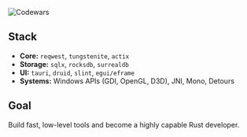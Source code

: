 ![Codewars](https://github.r2v.ch/codewars?user=SanseLGUH)
## Stack

- **Core:** `reqwest`, `tungstenite`, `actix`
- **Storage:** `sqlx`, `rocksdb`, `surrealdb`
- **UI:** `tauri`, `druid`, `slint`, `egui/eframe`
- **Systems:** Windows APIs (GDI, OpenGL, D3D), JNI, Mono, Detours

## Goal

Build fast, low-level tools and become a highly capable Rust developer.
